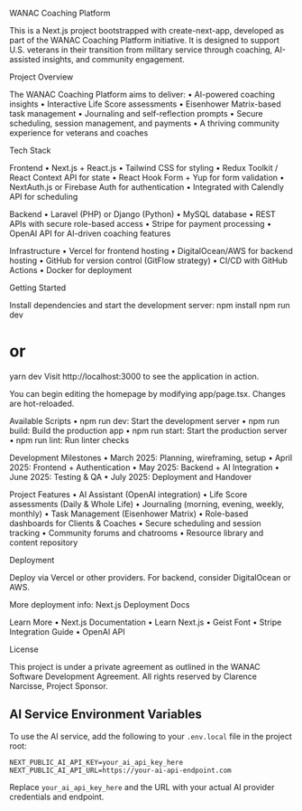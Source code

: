WANAC Coaching Platform

This is a Next.js project bootstrapped with create-next-app, developed as part of the WANAC Coaching Platform initiative. It is designed to support U.S. veterans in their transition from military service through coaching, AI-assisted insights, and community engagement.

Project Overview

The WANAC Coaching Platform aims to deliver:
	•	AI-powered coaching insights
	•	Interactive Life Score assessments
	•	Eisenhower Matrix-based task management
	•	Journaling and self-reflection prompts
	•	Secure scheduling, session management, and payments
	•	A thriving community experience for veterans and coaches

Tech Stack

Frontend
	•	Next.js + React.js
	•	Tailwind CSS for styling
	•	Redux Toolkit / React Context API for state
	•	React Hook Form + Yup for form validation
	•	NextAuth.js or Firebase Auth for authentication
	•	Integrated with Calendly API for scheduling

Backend
	•	Laravel (PHP) or Django (Python)
	•	MySQL database
	•	REST APIs with secure role-based access
	•	Stripe for payment processing
	•	OpenAI API for AI-driven coaching features

Infrastructure
	•	Vercel for frontend hosting
	•	DigitalOcean/AWS for backend hosting
	•	GitHub for version control (GitFlow strategy)
	•	CI/CD with GitHub Actions
	•	Docker for deployment

Getting Started

Install dependencies and start the development server:
npm install
npm run dev
# or
yarn dev
Visit http://localhost:3000 to see the application in action.

You can begin editing the homepage by modifying app/page.tsx. Changes are hot-reloaded.

Available Scripts
	•	npm run dev: Start the development server
	•	npm run build: Build the production app
	•	npm run start: Start the production server
	•	npm run lint: Run linter checks

Development Milestones
	•	March 2025: Planning, wireframing, setup
	•	April 2025: Frontend + Authentication
	•	May 2025: Backend + AI Integration
	•	June 2025: Testing & QA
	•	July 2025: Deployment and Handover

Project Features
	•	AI Assistant (OpenAI integration)
	•	Life Score assessments (Daily & Whole Life)
	•	Journaling (morning, evening, weekly, monthly)
	•	Task Management (Eisenhower Matrix)
	•	Role-based dashboards for Clients & Coaches
	•	Secure scheduling and session tracking
	•	Community forums and chatrooms
	•	Resource library and content repository

Deployment

Deploy via Vercel or other providers. For backend, consider DigitalOcean or AWS.

More deployment info: Next.js Deployment Docs

Learn More
	•	Next.js Documentation
	•	Learn Next.js
	•	Geist Font
	•	Stripe Integration Guide
	•	OpenAI API

License

This project is under a private agreement as outlined in the WANAC Software Development Agreement. All rights reserved by Clarence Narcisse, Project Sponsor.

## AI Service Environment Variables

To use the AI service, add the following to your `.env.local` file in the project root:

```
NEXT_PUBLIC_AI_API_KEY=your_ai_api_key_here
NEXT_PUBLIC_AI_API_URL=https://your-ai-api-endpoint.com
```

Replace `your_ai_api_key_here` and the URL with your actual AI provider credentials and endpoint.
